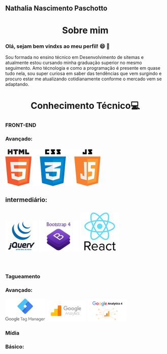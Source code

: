 Nathalia Nascimento Paschotto
--- 
<h1 align="center">Sobre mim</h1>


<h3 color = "red">Olá, sejam bem vindxs ao meu perfil! 😄 🚀  </h3>

<p>Sou formada no ensino técnico em Desenvolvimento de sitemas e atualmente estou cursando minha graduação superior no mesmo seguimento.
Amo técnologia e como a programação é presente em quase tudo nela, sou super curiosa em saber das tendências que vem surgindo e procuro estar me atualizando cotidianamente conforme o mercado vem se adaptando.</p>


<H1 align="center">Conhecimento Técnico💻 </H1>

 ### FRONT-END 

 <h3> Avançado: <h3>

 <div>

<img src="https://github.com/Nathalia662/Nathalia662/blob/98414cc46e1c22a5d4484e4a23fa972a8e738c46/icones1.png" width="300">

<h3> intermediário: <h3>

<img src="https://github.com/Nathalia662/Nathalia662/blob/d7158565d3215a7cbe9b9937154e2d941ceab9eb/jquery.jpg" width="100">
<img src="https://github.com/Nathalia662/Nathalia662/blob/f1546ac1ae17d998672578d0b6d28fe9b75e6655/images.jfif" width="125">
<img src="https://github.com/Nathalia662/Nathalia662/blob/dabeeed22ca36a9a0ae6f3ab8ad82790e12f7c08/img2.jfif" width="125">

</div>
</br>

### Tagueamento

<h3> Avançado: </h3>
<img src="https://github.com/Nathalia662/Nathalia662/blob/c5d2076a4845bdd8b4bb08aa8bf719f059f3e294/Google-Tag-Manager.png" width="125">
<img src="https://github.com/Nathalia662/Nathalia662/blob/c5d2076a4845bdd8b4bb08aa8bf719f059f3e294/codigo-do-google-analytics.png" width="125">
<img src="https://github.com/Nathalia662/Nathalia662/blob/c5d2076a4845bdd8b4bb08aa8bf719f059f3e294/google-analytics-4.jpg" width="125">
</br>

### Mídia 

<h3> Básico: <h3>





<BR>



